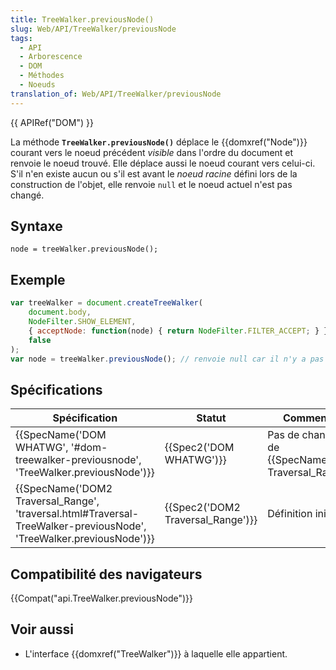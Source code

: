 ```yaml
---
title: TreeWalker.previousNode()
slug: Web/API/TreeWalker/previousNode
tags:
  - API
  - Arborescence
  - DOM
  - Méthodes
  - Noeuds
translation_of: Web/API/TreeWalker/previousNode
---
```

{{ APIRef("DOM") }}

La méthode **`TreeWalker.previousNode()`** déplace le {{domxref("Node")}} courant vers le noeud précédent _visible_ dans l'ordre du document et renvoie le noeud trouvé. Elle déplace aussi le noeud courant vers celui-ci. S'il n'en existe aucun ou s'il est avant le _noeud racine_ défini lors de la construction de l'objet, elle renvoie `null` et le noeud actuel n'est pas changé.

## Syntaxe

    node = treeWalker.previousNode();

## Exemple

```js
var treeWalker = document.createTreeWalker(
    document.body,
    NodeFilter.SHOW_ELEMENT,
    { acceptNode: function(node) { return NodeFilter.FILTER_ACCEPT; } },
    false
);
var node = treeWalker.previousNode(); // renvoie null car il n'y a pas de parent
```

## Spécifications

| Spécification                                                                                                                                            | Statut                                       | Commentaire                                                           |
| -------------------------------------------------------------------------------------------------------------------------------------------------------- | -------------------------------------------- | --------------------------------------------------------------------- |
| {{SpecName('DOM WHATWG', '#dom-treewalker-previousnode', 'TreeWalker.previousNode')}}                                         | {{Spec2('DOM WHATWG')}}             | Pas de changement de {{SpecName('DOM2 Traversal_Range')}} |
| {{SpecName('DOM2 Traversal_Range', 'traversal.html#Traversal-TreeWalker-previousNode', 'TreeWalker.previousNode')}} | {{Spec2('DOM2 Traversal_Range')}} | Définition initiale.                                                  |

## Compatibilité des navigateurs

{{Compat("api.TreeWalker.previousNode")}}

## Voir aussi

- L'interface {{domxref("TreeWalker")}} à laquelle elle appartient.
